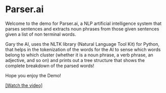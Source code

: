 # Parser.ai
Welcome to the demo for Parser.ai, a NLP artificial intelligence system that parses sentences and extracts noun phrases from those given sentences given a list of non terminal words. 

Gary the AI, uses the NLTK library (Natural Language Tool Kit) for Python, that helps in the tokenization of the words for the AI to sense which words belong to which cluster (whether it is a noun phrase, a verb phrase, an adjective, and so on) and prints out a tree structure that shows the complete breakdown of the parsed words!

Hope you enjoy the Demo!

[[Watch the video]](https://youtu.be/vNWJYp5Qm64)
